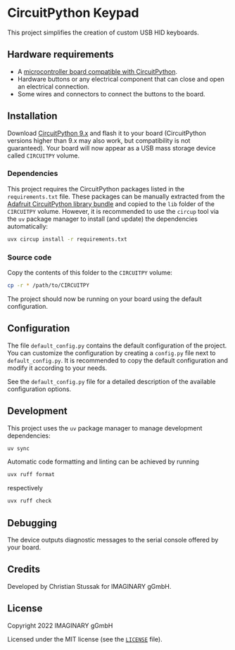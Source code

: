 # CircuitPython Keypad

This project simplifies the creation of custom USB HID keyboards.

## Hardware requirements

- A
  [microcontroller board compatible with CircuitPython](https://circuitpython.org/downloads).
- Hardware buttons or any electrical component that can close and open an
  electrical connection.
- Some wires and connectors to connect the buttons to the board.

## Installation

Download [CircuitPython 9.x](https://circuitpython.org) and flash it to your
board (CircuitPython versions higher than 9.x may also work, but compatibility
is not guaranteed). Your board will now appear as a USB mass storage device
called `CIRCUITPY` volume.

### Dependencies

This project requires the CircuitPython packages listed in the `requirements.txt` file.
These packages can be manually extracted from the
[Adafruit CircuitPython library bundle](https://github.com/adafruit/Adafruit_CircuitPython_Bundle)
and copied to the `lib` folder of the `CIRCUITPY` volume.
However, it is recommended to use the `circup` tool via the `uv` package manager to install
(and update) the dependencies automatically:

```bash
uvx circup install -r requirements.txt
```

### Source code

Copy the contents of this folder to the `CIRCUITPY` volume:

```bash
cp -r * /path/to/CIRCUITPY
```

The project should now be running on your board using the default configuration.

## Configuration

The file `default_config.py` contains the default configuration of the project.
You can customize the configuration by creating a `config.py` file next to `default_config.py`.
It is recommended to copy the default configuration and modify it according to your needs.

See the `default_config.py` file for a detailed description of the available configuration options.

## Development

This project uses the `uv` package manager to manage development dependencies:

```bash
uv sync
```

Automatic code formatting and linting can be achieved by running

```bash
uvx ruff format
```

respectively

```bash
uvx ruff check
```

## Debugging

The device outputs diagnostic messages to the serial console offered by your
board.

## Credits

Developed by Christian Stussak for IMAGINARY gGmbH.

## License

Copyright 2022 IMAGINARY gGmbH

Licensed under the MIT license (see the [`LICENSE`](LICENSE) file).
